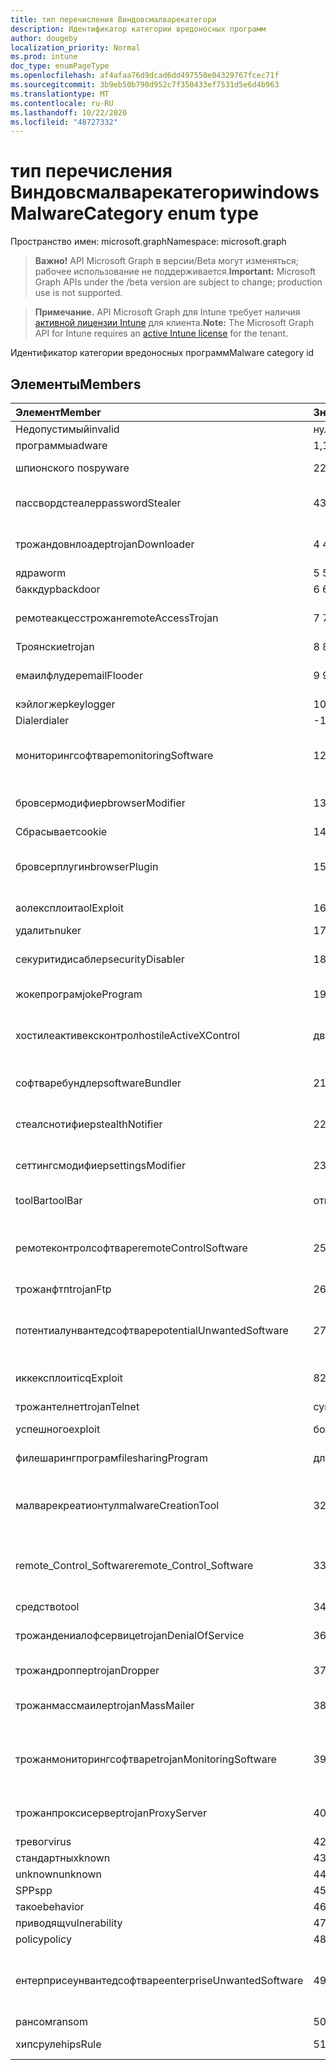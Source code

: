 ```yaml
---
title: тип перечисления Виндовсмалварекатегори
description: Идентификатор категории вредоносных программ
author: dougeby
localization_priority: Normal
ms.prod: intune
doc_type: enumPageType
ms.openlocfilehash: af4afaa76d9dcad6dd497550e04329767fcec71f
ms.sourcegitcommit: 3b9eb50b790d952c7f350433ef7531d5e6d4b963
ms.translationtype: MT
ms.contentlocale: ru-RU
ms.lasthandoff: 10/22/2020
ms.locfileid: "48727332"
---
```

# <a name="windowsmalwarecategory-enum-type"></a><span data-ttu-id="4b67c-103">тип перечисления Виндовсмалварекатегори</span><span class="sxs-lookup"><span data-stu-id="4b67c-103">windowsMalwareCategory enum type</span></span>

<span data-ttu-id="4b67c-104">Пространство имен: microsoft.graph</span><span class="sxs-lookup"><span data-stu-id="4b67c-104">Namespace: microsoft.graph</span></span>

> <span data-ttu-id="4b67c-105">**Важно!** API Microsoft Graph в версии/Beta могут изменяться; рабочее использование не поддерживается.</span><span class="sxs-lookup"><span data-stu-id="4b67c-105">**Important:** Microsoft Graph APIs under the /beta version are subject to change; production use is not supported.</span></span>

> <span data-ttu-id="4b67c-106">**Примечание.** API Microsoft Graph для Intune требует наличия [активной лицензии Intune](https://go.microsoft.com/fwlink/?linkid=839381) для клиента.</span><span class="sxs-lookup"><span data-stu-id="4b67c-106">**Note:** The Microsoft Graph API for Intune requires an [active Intune license](https://go.microsoft.com/fwlink/?linkid=839381) for the tenant.</span></span>

<span data-ttu-id="4b67c-107">Идентификатор категории вредоносных программ</span><span class="sxs-lookup"><span data-stu-id="4b67c-107">Malware category id</span></span>

## <a name="members"></a><span data-ttu-id="4b67c-108">Элементы</span><span class="sxs-lookup"><span data-stu-id="4b67c-108">Members</span></span>
|<span data-ttu-id="4b67c-109">Элемент</span><span class="sxs-lookup"><span data-stu-id="4b67c-109">Member</span></span>|<span data-ttu-id="4b67c-110">Значение</span><span class="sxs-lookup"><span data-stu-id="4b67c-110">Value</span></span>|<span data-ttu-id="4b67c-111">Описание</span><span class="sxs-lookup"><span data-stu-id="4b67c-111">Description</span></span>|
|:---|:---|:---|
|<span data-ttu-id="4b67c-112">Недопустимый</span><span class="sxs-lookup"><span data-stu-id="4b67c-112">invalid</span></span>|<span data-ttu-id="4b67c-113">нуль</span><span class="sxs-lookup"><span data-stu-id="4b67c-113">0</span></span>|<span data-ttu-id="4b67c-114">Invalid</span><span class="sxs-lookup"><span data-stu-id="4b67c-114">Invalid</span></span>|
|<span data-ttu-id="4b67c-115">программы</span><span class="sxs-lookup"><span data-stu-id="4b67c-115">adware</span></span>|<span data-ttu-id="4b67c-116">1,1</span><span class="sxs-lookup"><span data-stu-id="4b67c-116">1</span></span>|<span data-ttu-id="4b67c-117">Программы</span><span class="sxs-lookup"><span data-stu-id="4b67c-117">Adware</span></span>|
|<span data-ttu-id="4b67c-118">шпионского по</span><span class="sxs-lookup"><span data-stu-id="4b67c-118">spyware</span></span>|<span data-ttu-id="4b67c-119">2</span><span class="sxs-lookup"><span data-stu-id="4b67c-119">2</span></span>|<span data-ttu-id="4b67c-120">Шпионского по</span><span class="sxs-lookup"><span data-stu-id="4b67c-120">Spyware</span></span>|
|<span data-ttu-id="4b67c-121">пассвордстеалер</span><span class="sxs-lookup"><span data-stu-id="4b67c-121">passwordStealer</span></span>|<span data-ttu-id="4b67c-122">4</span><span class="sxs-lookup"><span data-stu-id="4b67c-122">3</span></span>|<span data-ttu-id="4b67c-123">Средство кражи паролей</span><span class="sxs-lookup"><span data-stu-id="4b67c-123">Password stealer</span></span>|
|<span data-ttu-id="4b67c-124">трожандовнлоадер</span><span class="sxs-lookup"><span data-stu-id="4b67c-124">trojanDownloader</span></span>|<span data-ttu-id="4b67c-125">4 </span><span class="sxs-lookup"><span data-stu-id="4b67c-125">4</span></span>|<span data-ttu-id="4b67c-126">Загрузчик троянов</span><span class="sxs-lookup"><span data-stu-id="4b67c-126">Trojan downloader</span></span>|
|<span data-ttu-id="4b67c-127">ядра</span><span class="sxs-lookup"><span data-stu-id="4b67c-127">worm</span></span>|<span data-ttu-id="4b67c-128">5 </span><span class="sxs-lookup"><span data-stu-id="4b67c-128">5</span></span>|<span data-ttu-id="4b67c-129">Ядра</span><span class="sxs-lookup"><span data-stu-id="4b67c-129">Worm</span></span>|
|<span data-ttu-id="4b67c-130">баккдур</span><span class="sxs-lookup"><span data-stu-id="4b67c-130">backdoor</span></span>|<span data-ttu-id="4b67c-131">6 </span><span class="sxs-lookup"><span data-stu-id="4b67c-131">6</span></span>|<span data-ttu-id="4b67c-132">баккдур</span><span class="sxs-lookup"><span data-stu-id="4b67c-132">Backdoor</span></span>|
|<span data-ttu-id="4b67c-133">ремотеакцесстрожан</span><span class="sxs-lookup"><span data-stu-id="4b67c-133">remoteAccessTrojan</span></span>|<span data-ttu-id="4b67c-134">7 </span><span class="sxs-lookup"><span data-stu-id="4b67c-134">7</span></span>|<span data-ttu-id="4b67c-135">Троян удаленного доступа</span><span class="sxs-lookup"><span data-stu-id="4b67c-135">Remote access Trojan</span></span>|
|<span data-ttu-id="4b67c-136">Троянские</span><span class="sxs-lookup"><span data-stu-id="4b67c-136">trojan</span></span>|<span data-ttu-id="4b67c-137">8 </span><span class="sxs-lookup"><span data-stu-id="4b67c-137">8</span></span>|<span data-ttu-id="4b67c-138">Троянские</span><span class="sxs-lookup"><span data-stu-id="4b67c-138">Trojan</span></span>|
|<span data-ttu-id="4b67c-139">емаилфлудер</span><span class="sxs-lookup"><span data-stu-id="4b67c-139">emailFlooder</span></span>|<span data-ttu-id="4b67c-140">9 </span><span class="sxs-lookup"><span data-stu-id="4b67c-140">9</span></span>|<span data-ttu-id="4b67c-141">Средство массовой рассылки почты</span><span class="sxs-lookup"><span data-stu-id="4b67c-141">Email flooder</span></span>|
|<span data-ttu-id="4b67c-142">кэйлогжер</span><span class="sxs-lookup"><span data-stu-id="4b67c-142">keylogger</span></span>|<span data-ttu-id="4b67c-143">10 </span><span class="sxs-lookup"><span data-stu-id="4b67c-143">10</span></span>|<span data-ttu-id="4b67c-144">кэйлогжер</span><span class="sxs-lookup"><span data-stu-id="4b67c-144">Keylogger</span></span>|
|<span data-ttu-id="4b67c-145">Dialer</span><span class="sxs-lookup"><span data-stu-id="4b67c-145">dialer</span></span>|<span data-ttu-id="4b67c-146">-11:00</span><span class="sxs-lookup"><span data-stu-id="4b67c-146">11</span></span>|<span data-ttu-id="4b67c-147">Dialer</span><span class="sxs-lookup"><span data-stu-id="4b67c-147">Dialer</span></span>|
|<span data-ttu-id="4b67c-148">мониторингсофтваре</span><span class="sxs-lookup"><span data-stu-id="4b67c-148">monitoringSoftware</span></span>|<span data-ttu-id="4b67c-149">12 </span><span class="sxs-lookup"><span data-stu-id="4b67c-149">12</span></span>|<span data-ttu-id="4b67c-150">Программное обеспечение для мониторинга</span><span class="sxs-lookup"><span data-stu-id="4b67c-150">Monitoring software</span></span>|
|<span data-ttu-id="4b67c-151">бровсермодифиер</span><span class="sxs-lookup"><span data-stu-id="4b67c-151">browserModifier</span></span>|<span data-ttu-id="4b67c-152">13 </span><span class="sxs-lookup"><span data-stu-id="4b67c-152">13</span></span>|<span data-ttu-id="4b67c-153">Модификатор браузера</span><span class="sxs-lookup"><span data-stu-id="4b67c-153">Browser modifier</span></span>|
|<span data-ttu-id="4b67c-154">Сбрасывает</span><span class="sxs-lookup"><span data-stu-id="4b67c-154">cookie</span></span>|<span data-ttu-id="4b67c-155">14 </span><span class="sxs-lookup"><span data-stu-id="4b67c-155">14</span></span>|<span data-ttu-id="4b67c-156">Cookie</span><span class="sxs-lookup"><span data-stu-id="4b67c-156">Cookie</span></span>|
|<span data-ttu-id="4b67c-157">бровсерплугин</span><span class="sxs-lookup"><span data-stu-id="4b67c-157">browserPlugin</span></span>|<span data-ttu-id="4b67c-158">15 </span><span class="sxs-lookup"><span data-stu-id="4b67c-158">15</span></span>|<span data-ttu-id="4b67c-159">Подключаемый модуль браузера</span><span class="sxs-lookup"><span data-stu-id="4b67c-159">Browser plugin</span></span>|
|<span data-ttu-id="4b67c-160">аолексплоит</span><span class="sxs-lookup"><span data-stu-id="4b67c-160">aolExploit</span></span>|<span data-ttu-id="4b67c-161">16 </span><span class="sxs-lookup"><span data-stu-id="4b67c-161">16</span></span>|<span data-ttu-id="4b67c-162">Эксплойт AOL</span><span class="sxs-lookup"><span data-stu-id="4b67c-162">AOL exploit</span></span>|
|<span data-ttu-id="4b67c-163">удалить</span><span class="sxs-lookup"><span data-stu-id="4b67c-163">nuker</span></span>|<span data-ttu-id="4b67c-164">17 </span><span class="sxs-lookup"><span data-stu-id="4b67c-164">17</span></span>|<span data-ttu-id="4b67c-165">Удалить</span><span class="sxs-lookup"><span data-stu-id="4b67c-165">Nuker</span></span>|
|<span data-ttu-id="4b67c-166">секуритидисаблер</span><span class="sxs-lookup"><span data-stu-id="4b67c-166">securityDisabler</span></span>|<span data-ttu-id="4b67c-167">18 </span><span class="sxs-lookup"><span data-stu-id="4b67c-167">18</span></span>|<span data-ttu-id="4b67c-168">Недоступный для безопасности</span><span class="sxs-lookup"><span data-stu-id="4b67c-168">Security disabler</span></span>|
|<span data-ttu-id="4b67c-169">жокепрограм</span><span class="sxs-lookup"><span data-stu-id="4b67c-169">jokeProgram</span></span>|<span data-ttu-id="4b67c-170">19</span><span class="sxs-lookup"><span data-stu-id="4b67c-170">19</span></span>|<span data-ttu-id="4b67c-171">Программа жоке</span><span class="sxs-lookup"><span data-stu-id="4b67c-171">Joke program</span></span>|
|<span data-ttu-id="4b67c-172">хостилеактивексконтрол</span><span class="sxs-lookup"><span data-stu-id="4b67c-172">hostileActiveXControl</span></span>|<span data-ttu-id="4b67c-173">двадцать</span><span class="sxs-lookup"><span data-stu-id="4b67c-173">20</span></span>|<span data-ttu-id="4b67c-174">Враждебный элемент управления ActiveX</span><span class="sxs-lookup"><span data-stu-id="4b67c-174">Hostile ActiveX control</span></span>|
|<span data-ttu-id="4b67c-175">софтваребундлер</span><span class="sxs-lookup"><span data-stu-id="4b67c-175">softwareBundler</span></span>|<span data-ttu-id="4b67c-176">21</span><span class="sxs-lookup"><span data-stu-id="4b67c-176">21</span></span>|<span data-ttu-id="4b67c-177">Пакет программного обеспечения</span><span class="sxs-lookup"><span data-stu-id="4b67c-177">Software bundler</span></span>|
|<span data-ttu-id="4b67c-178">стеалснотифиер</span><span class="sxs-lookup"><span data-stu-id="4b67c-178">stealthNotifier</span></span>|<span data-ttu-id="4b67c-179">22</span><span class="sxs-lookup"><span data-stu-id="4b67c-179">22</span></span>|<span data-ttu-id="4b67c-180">Модификатор скрытия</span><span class="sxs-lookup"><span data-stu-id="4b67c-180">Stealth modifier</span></span>|
|<span data-ttu-id="4b67c-181">сеттингсмодифиер</span><span class="sxs-lookup"><span data-stu-id="4b67c-181">settingsModifier</span></span>|<span data-ttu-id="4b67c-182">23</span><span class="sxs-lookup"><span data-stu-id="4b67c-182">23</span></span>|<span data-ttu-id="4b67c-183">Модификатор параметров</span><span class="sxs-lookup"><span data-stu-id="4b67c-183">Settings modifier</span></span>|
|<span data-ttu-id="4b67c-184">toolBar</span><span class="sxs-lookup"><span data-stu-id="4b67c-184">toolBar</span></span>|<span data-ttu-id="4b67c-185">открыт</span><span class="sxs-lookup"><span data-stu-id="4b67c-185">24</span></span>|<span data-ttu-id="4b67c-186">Панель инструментов</span><span class="sxs-lookup"><span data-stu-id="4b67c-186">Toolbar</span></span>|
|<span data-ttu-id="4b67c-187">ремотеконтролсофтваре</span><span class="sxs-lookup"><span data-stu-id="4b67c-187">remoteControlSoftware</span></span>|<span data-ttu-id="4b67c-188">25</span><span class="sxs-lookup"><span data-stu-id="4b67c-188">25</span></span>|<span data-ttu-id="4b67c-189">Программное обеспечение удаленного управления</span><span class="sxs-lookup"><span data-stu-id="4b67c-189">Remote control software</span></span>|
|<span data-ttu-id="4b67c-190">трожанфтп</span><span class="sxs-lookup"><span data-stu-id="4b67c-190">trojanFtp</span></span>|<span data-ttu-id="4b67c-191">26</span><span class="sxs-lookup"><span data-stu-id="4b67c-191">26</span></span>|<span data-ttu-id="4b67c-192">Троян FTP</span><span class="sxs-lookup"><span data-stu-id="4b67c-192">Trojan FTP</span></span>|
|<span data-ttu-id="4b67c-193">потентиалунвантедсофтваре</span><span class="sxs-lookup"><span data-stu-id="4b67c-193">potentialUnwantedSoftware</span></span>|<span data-ttu-id="4b67c-194">27</span><span class="sxs-lookup"><span data-stu-id="4b67c-194">27</span></span>|<span data-ttu-id="4b67c-195">Потенциально нежелательное программное обеспечение</span><span class="sxs-lookup"><span data-stu-id="4b67c-195">Potential unwanted software</span></span>|
|<span data-ttu-id="4b67c-196">иккексплоит</span><span class="sxs-lookup"><span data-stu-id="4b67c-196">icqExploit</span></span>|<span data-ttu-id="4b67c-197">8</span><span class="sxs-lookup"><span data-stu-id="4b67c-197">28</span></span>|<span data-ttu-id="4b67c-198">ИКК эксплойт</span><span class="sxs-lookup"><span data-stu-id="4b67c-198">ICQ exploit</span></span>|
|<span data-ttu-id="4b67c-199">трожантелнет</span><span class="sxs-lookup"><span data-stu-id="4b67c-199">trojanTelnet</span></span>|<span data-ttu-id="4b67c-200">суммируемых</span><span class="sxs-lookup"><span data-stu-id="4b67c-200">29</span></span>|<span data-ttu-id="4b67c-201">Троян Telnet</span><span class="sxs-lookup"><span data-stu-id="4b67c-201">Trojan telnet</span></span>|
|<span data-ttu-id="4b67c-202">успешного</span><span class="sxs-lookup"><span data-stu-id="4b67c-202">exploit</span></span>|<span data-ttu-id="4b67c-203">более</span><span class="sxs-lookup"><span data-stu-id="4b67c-203">30</span></span>|<span data-ttu-id="4b67c-204">Успешного</span><span class="sxs-lookup"><span data-stu-id="4b67c-204">Exploit</span></span>|
|<span data-ttu-id="4b67c-205">филешарингпрограм</span><span class="sxs-lookup"><span data-stu-id="4b67c-205">filesharingProgram</span></span>|<span data-ttu-id="4b67c-206">длиной</span><span class="sxs-lookup"><span data-stu-id="4b67c-206">31</span></span>|<span data-ttu-id="4b67c-207">Программа общего доступа к файлам</span><span class="sxs-lookup"><span data-stu-id="4b67c-207">File sharing program</span></span>|
|<span data-ttu-id="4b67c-208">малварекреатионтул</span><span class="sxs-lookup"><span data-stu-id="4b67c-208">malwareCreationTool</span></span>|<span data-ttu-id="4b67c-209">32</span><span class="sxs-lookup"><span data-stu-id="4b67c-209">32</span></span>|<span data-ttu-id="4b67c-210">Средство создания вредоносных программ</span><span class="sxs-lookup"><span data-stu-id="4b67c-210">Malware creation tool</span></span>|
|<span data-ttu-id="4b67c-211">remote_Control_Software</span><span class="sxs-lookup"><span data-stu-id="4b67c-211">remote_Control_Software</span></span>|<span data-ttu-id="4b67c-212">33</span><span class="sxs-lookup"><span data-stu-id="4b67c-212">33</span></span>|<span data-ttu-id="4b67c-213">Программное обеспечение удаленного управления</span><span class="sxs-lookup"><span data-stu-id="4b67c-213">Remote control software</span></span>|
|<span data-ttu-id="4b67c-214">средство</span><span class="sxs-lookup"><span data-stu-id="4b67c-214">tool</span></span>|<span data-ttu-id="4b67c-215">34</span><span class="sxs-lookup"><span data-stu-id="4b67c-215">34</span></span>|<span data-ttu-id="4b67c-216">Средство</span><span class="sxs-lookup"><span data-stu-id="4b67c-216">Tool</span></span>|
|<span data-ttu-id="4b67c-217">трожандениалофсервице</span><span class="sxs-lookup"><span data-stu-id="4b67c-217">trojanDenialOfService</span></span>|<span data-ttu-id="4b67c-218">36</span><span class="sxs-lookup"><span data-stu-id="4b67c-218">36</span></span>|<span data-ttu-id="4b67c-219">Троян отказ в обслуживании</span><span class="sxs-lookup"><span data-stu-id="4b67c-219">Trojan denial of service</span></span>|
|<span data-ttu-id="4b67c-220">трожандроппер</span><span class="sxs-lookup"><span data-stu-id="4b67c-220">trojanDropper</span></span>|<span data-ttu-id="4b67c-221">37</span><span class="sxs-lookup"><span data-stu-id="4b67c-221">37</span></span>|<span data-ttu-id="4b67c-222">Троян дроппер</span><span class="sxs-lookup"><span data-stu-id="4b67c-222">Trojan dropper</span></span>|
|<span data-ttu-id="4b67c-223">трожанмассмаилер</span><span class="sxs-lookup"><span data-stu-id="4b67c-223">trojanMassMailer</span></span>|<span data-ttu-id="4b67c-224">38</span><span class="sxs-lookup"><span data-stu-id="4b67c-224">38</span></span>|<span data-ttu-id="4b67c-225">Троян рассылки почты</span><span class="sxs-lookup"><span data-stu-id="4b67c-225">Trojan mass mailer</span></span>|
|<span data-ttu-id="4b67c-226">трожанмониторингсофтваре</span><span class="sxs-lookup"><span data-stu-id="4b67c-226">trojanMonitoringSoftware</span></span>|<span data-ttu-id="4b67c-227">39</span><span class="sxs-lookup"><span data-stu-id="4b67c-227">39</span></span>|<span data-ttu-id="4b67c-228">Программное обеспечение отслеживания троянов</span><span class="sxs-lookup"><span data-stu-id="4b67c-228">Trojan monitoring software</span></span>|
|<span data-ttu-id="4b67c-229">трожанпроксисервер</span><span class="sxs-lookup"><span data-stu-id="4b67c-229">trojanProxyServer</span></span>|<span data-ttu-id="4b67c-230">40</span><span class="sxs-lookup"><span data-stu-id="4b67c-230">40</span></span>|<span data-ttu-id="4b67c-231">Прокси-сервер Троян</span><span class="sxs-lookup"><span data-stu-id="4b67c-231">Trojan proxy server</span></span>|
|<span data-ttu-id="4b67c-232">тревог</span><span class="sxs-lookup"><span data-stu-id="4b67c-232">virus</span></span>|<span data-ttu-id="4b67c-233">42</span><span class="sxs-lookup"><span data-stu-id="4b67c-233">42</span></span>|<span data-ttu-id="4b67c-234">Тревог</span><span class="sxs-lookup"><span data-stu-id="4b67c-234">Virus</span></span>|
|<span data-ttu-id="4b67c-235">стандартных</span><span class="sxs-lookup"><span data-stu-id="4b67c-235">known</span></span>|<span data-ttu-id="4b67c-236">43</span><span class="sxs-lookup"><span data-stu-id="4b67c-236">43</span></span>|<span data-ttu-id="4b67c-237">Стандартных</span><span class="sxs-lookup"><span data-stu-id="4b67c-237">Known</span></span>|
|<span data-ttu-id="4b67c-238">unknown</span><span class="sxs-lookup"><span data-stu-id="4b67c-238">unknown</span></span>|<span data-ttu-id="4b67c-239">44</span><span class="sxs-lookup"><span data-stu-id="4b67c-239">44</span></span>|<span data-ttu-id="4b67c-240">Unknown</span><span class="sxs-lookup"><span data-stu-id="4b67c-240">Unknown</span></span>|
|<span data-ttu-id="4b67c-241">SPP</span><span class="sxs-lookup"><span data-stu-id="4b67c-241">spp</span></span>|<span data-ttu-id="4b67c-242">45</span><span class="sxs-lookup"><span data-stu-id="4b67c-242">45</span></span>|<span data-ttu-id="4b67c-243">SPP</span><span class="sxs-lookup"><span data-stu-id="4b67c-243">SPP</span></span>|
|<span data-ttu-id="4b67c-244">такое</span><span class="sxs-lookup"><span data-stu-id="4b67c-244">behavior</span></span>|<span data-ttu-id="4b67c-245">46</span><span class="sxs-lookup"><span data-stu-id="4b67c-245">46</span></span>|<span data-ttu-id="4b67c-246">Поведение</span><span class="sxs-lookup"><span data-stu-id="4b67c-246">Behavior</span></span>|
|<span data-ttu-id="4b67c-247">приводящ</span><span class="sxs-lookup"><span data-stu-id="4b67c-247">vulnerability</span></span>|<span data-ttu-id="4b67c-248">47</span><span class="sxs-lookup"><span data-stu-id="4b67c-248">47</span></span>|<span data-ttu-id="4b67c-249">Приводящ</span><span class="sxs-lookup"><span data-stu-id="4b67c-249">Vulnerability</span></span>|
|<span data-ttu-id="4b67c-250">policy</span><span class="sxs-lookup"><span data-stu-id="4b67c-250">policy</span></span>|<span data-ttu-id="4b67c-251">48</span><span class="sxs-lookup"><span data-stu-id="4b67c-251">48</span></span>|<span data-ttu-id="4b67c-252">Политика</span><span class="sxs-lookup"><span data-stu-id="4b67c-252">Policy</span></span>|
|<span data-ttu-id="4b67c-253">ентерприсеунвантедсофтваре</span><span class="sxs-lookup"><span data-stu-id="4b67c-253">enterpriseUnwantedSoftware</span></span>|<span data-ttu-id="4b67c-254">49</span><span class="sxs-lookup"><span data-stu-id="4b67c-254">49</span></span>|<span data-ttu-id="4b67c-255">Корпоративное нежелательное программное обеспечение</span><span class="sxs-lookup"><span data-stu-id="4b67c-255">Enterprise Unwanted Software</span></span>|
|<span data-ttu-id="4b67c-256">рансом</span><span class="sxs-lookup"><span data-stu-id="4b67c-256">ransom</span></span>|<span data-ttu-id="4b67c-257">50</span><span class="sxs-lookup"><span data-stu-id="4b67c-257">50</span></span>|<span data-ttu-id="4b67c-258">рансом</span><span class="sxs-lookup"><span data-stu-id="4b67c-258">Ransom</span></span>|
|<span data-ttu-id="4b67c-259">хипсруле</span><span class="sxs-lookup"><span data-stu-id="4b67c-259">hipsRule</span></span>|<span data-ttu-id="4b67c-260">51</span><span class="sxs-lookup"><span data-stu-id="4b67c-260">51</span></span>|<span data-ttu-id="4b67c-261">Правило Хипс</span><span class="sxs-lookup"><span data-stu-id="4b67c-261">HIPS Rule</span></span>|





